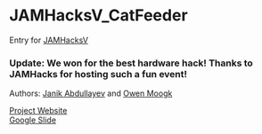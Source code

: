 # JAMHacksV_CatFeeder
Entry for [JAMHacksV](https://jamhacks-v.devpost.com/)

### Update: We won for the best hardware hack! Thanks to JAMHacks for hosting such a fun event!

Authors:
[Janik Abdullayev](https://janik.codes)
and 
[Owen Moogk](https://owenmoogk.github.io/)

[Project Website](https://janik.codes/JAMHacksV_CatFeeder/)  
[Google Slide](https://docs.google.com/presentation/d/1Cm49fhgJQDS7NPR7ZH-qL5qcWBr16FDlTvkuxBdivwg/edit?usp=sharing)
